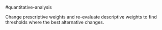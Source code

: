 
#quantitative-analysis 

Change prescriptive weights and re-evaluate descriptive weights to find thresholds where the best alternative changes.
